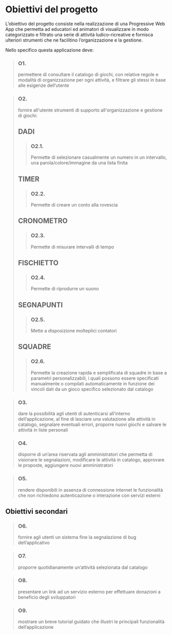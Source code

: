 # Obiettivi del progetto
L’obiettivo del progetto consiste nella realizzazione di una Progressive Web App che permetta ad educatori ed animatori di visualizzare in modo categorizzato e filtrato una serie di attività ludico-ricreative e fornisca ulteriori strumenti che ne facilitino l’organizzazione e la gestione.

Nello specifico questa applicazione deve:

> ### O1.
> permettere di consultare il catalogo di giochi, con relative regole e modalità di organizzazione per ogni attività, e filtrare gli stessi in base alle esigenze dell’utente

> ### O2.
> fornire all'utente strumenti di supporto all'organizzazione e gestione di giochi:
> ## DADI
>> ### O2.1.
>> Permette di selezionare casualmente un numero in un intervallo, una parola/colore/immagine da una lista finita
> ## TIMER
>> ### O2.2.
>> Permette di creare un conto alla rovescia
> ## CRONOMETRO
>> ### O2.3.
>> Permette di misurare intervalli di tempo
> ## FISCHIETTO
>> ### O2.4.
>> Permette di riprodurre un suono
> ## SEGNAPUNTI
>> ### O2.5.
>> Mette a disposizione molteplici contatori
> ## SQUADRE
>> ### O2.6.
>> Permette la creazione rapida e semplificata di squadre in base a parametri personalizzabili, i quali possono essere specificati manualmente o compilati automaticamente in funzione dei vincoli dati da un gioco specifico selezionato dal catalogo

> ### O3.
> dare la possibilità agli utenti di autenticarsi all’interno dell’applicazione, al fine di lasciare una valutazione alle attività in catalogo, segnalare eventuali errori, proporre nuovi giochi e salvare le attività in liste personali

> ### O4.
> disporre di un’area riservata agli amministratori che permetta di visionare le segnalazioni, modificare le attività in catalogo, approvare le proposte, aggiungere nuovi amministratori

> ### O5.
> rendere disponibili in assenza di connessione internet le funzionalità che non richiedono autenticazione o interazione con servizi esterni 

## Obiettivi secondari
> ### O6.
> fornire agli utenti un sistema fine la segnalazione di bug dell’applicativo

> ### O7.
> proporre quotidianamente un’attività selezionata dal catalogo

> ### O8.
> presentare un link ad un servizio esterno per effettuare donazioni a beneficio degli sviluppatori

> ### O9.
> mostrare un breve tutorial guidato che illustri le principali funzionalità dell’applicazione
